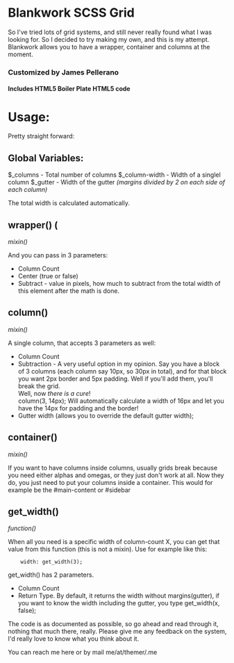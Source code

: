 # Blankwork SCSS Grid
So I've tried lots of grid systems, and still never really found what I was looking for. So I decided to try making my own, and this is my attempt.   
Blankwork allows you to have a wrapper, container and columns at the moment.

### Customized by James Pellerano
#### Includes HTML5 Boiler Plate HTML5 code

# Usage:
Pretty straight forward:

## Global Variables:
$_columns - Total number of columns
$_column-width - Width of a singlel column
$_gutter - Width of the gutter *(margins divided by 2 on each side of each column)*

The total width is calculated automatically.


## wrapper() (
*mixin()*  

And you can pass in 3 parameters:	  
 + Column Count  
 + Center (true or false)  
 + Subtract - value in pixels, how much to subtract from the total width of this element after the math is done.   


## column()
*mixin()* 

A single column, that accepts 3 parameters as well:
 + Column Count  
 + Subtraction - A very useful option in my opinion. Say you have a block of 3 columns (each column say 10px, so 30px in total), and for that block you want 2px border and 5px padding. Well if you'll add them, you'll break the grid.   
Well, now _there is a cure_!  
column(3, 14px); Will automatically calculate a width of 16px and let you have the 14px for padding and the border!  
+ Gutter width (allows you to override the default gutter width);  

## container()  
*mixin()*  

If you want to have columns inside columns, usually grids break because you need either alphas and omegas, or they just don't work at all. Now they do, you just need to put your columns inside a container. This would for example be the #main-content or #sidebar  

## get_width() 
*function()*

When all you need is a specific width of column-count X, you can get that value from this function (this is not a mixin). Use for example like this:
		
		width: get_width(3);

get_width() has 2 parameters.   

 + Column Count  
 + Return Type. By default, it returns the width without margins(gutter), if you want to know the width including the gutter, you type get_width(x, false);  

The code is as documented as possible, so go ahead and read through it, nothing that much there, really. Please give me any feedback on the system, I'd really love to know what you think about it.  

You can reach me here or by mail me/at/themer/.me
